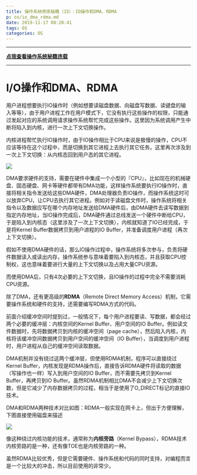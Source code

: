 ```yaml
---
title: 操作系统修炼秘籍（15）：IO操作和DMA、RDMA
p: os/io_dma_rdma.md
date: 2019-11-17 08:20:41
tags: OS
categories: OS
---
```



-----------

**[点我查看操作系统秘籍连载](https://www.junmajinlong.com/os/index/)**

-----------



# I/O操作和DMA、RDMA

用户进程想要执行IO操作时（例如想要读磁盘数据、向磁盘写数据、读键盘的输入等等），由于用户进程工作在用户模式下，它没有执行这些操作的权限，只能通过发起对应的系统调用请求操作系统帮忙完成这些操作。这里因为系统调用产生中断将陷入到内核，进行一次上下文切换操作。

内核进程帮忙执行IO操作时，由于IO操作相比于CPU来说是极慢的操作，CPU不应该等待在这个过程中，而是切换到其它进程上去执行其它任务。这里再次涉及到一次上下文切换：从内核态回到用户态的其它进程。

![](/img/os/733013-20191117101508460-1262671394.jpg)

DMA要求硬件的支持，需要在硬件中集成一个小型的『CPU』，比如现在的机械硬盘、固态硬盘、网卡等硬件都带有DMA功能，这样操作系统要执行IO操作时，直接将相关指令发送给这些DMA硬件，DMA处理器负责IO操作，而操作系统这时可以放弃CPU，让CPU去执行其它进程。例如对于读磁盘文件时，操作系统将相关指令以及数据应写在哪个内存地址发送给DMA硬件后，由DMA硬件去读写数据到指定内存地址，当IO操作完成后，DMA硬件通过总线发送一个硬件中断给CPU，于是陷入到内核态（这里涉及了一次上下文切换），内核就知道了IO已经完成，于是将Kernel Buffer数据拷贝到用户进程的IO Buffer，并准备调度用户进程（再次上下文切换）。

假如不使用DMA硬件的话，那么IO操作过程中，操作系统将多次参与，负责将硬件数据读入或读出内存，操作系统参与意味着要陷入到内核态，并且获取CPU控制权，这也意味着要进行大量的上下文切换以及占用大量CPU资源。

而使用DMA后，只有4次必要的上下文切换，且IO操作的过程中完全不需要消耗CPU资源。

除了DMA，还有更高级的**RDMA**（Remote Direct Memory Access）机制，它需要操作系统和硬件的支持，还需要编写RDMA方式的代码。

前面介绍缓冲空间时提到过，一般情况下，每个用户进程要读、写数据，都会经过两个必要的缓冲层：内核空间的Kernel Buffer、用户空间的IO Buffer。例如读文件数据时，先将数据拷贝到内核的缓冲空间（page cache），然后陷入内核，内核将该缓冲空间数据拷贝到用户空间的缓冲空间（IO Buffer），当调度到用户进程时，用户进程从自己的缓冲空间读取数据。

DMA机制并没有绕过这两个缓冲层，但使用RDMA机制，程序可以直接绕过Kernel Buffer，内核发现是RDMA操作后，直接告诉RDMA硬件将读取的数据（写操作也一样）写入到用户空间的IO Buffer，而不需要先拷贝到Kernel Buffer，再拷贝到IO Buffer。虽然RDMA机制相比DMA不会减少上下文切换次数，但是它减少了内存数据拷贝的过程，相当于是使用了O_DIRECT标记的直接IO技术。

DMA和RDMA两种技术对比如图：RDMA一般实现在网卡上，但出于方便理解，下图直接使用磁盘来描述

![](/img/os/733013-20191117101615168-796363325.jpg)

像这种绕过内核功能的技术，通常称为**内核旁路**（Kernel Bypass），RDMA技术内核旁路的是一种，还有像TOE也是内核旁路的一种。

虽然RDMA比较优秀，但是它需要硬件、操作系统和代码的同时支持，对编程而言是一个比较大的冲击，所以目前使用的非常少。
